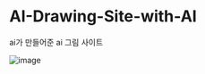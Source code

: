 # AI-Drawing-Site-with-AI
ai가 만들어준 ai 그림 사이트

![image](https://user-images.githubusercontent.com/92868922/230244871-a2e95b1c-41fd-4286-8350-21e4d8801b35.png)
